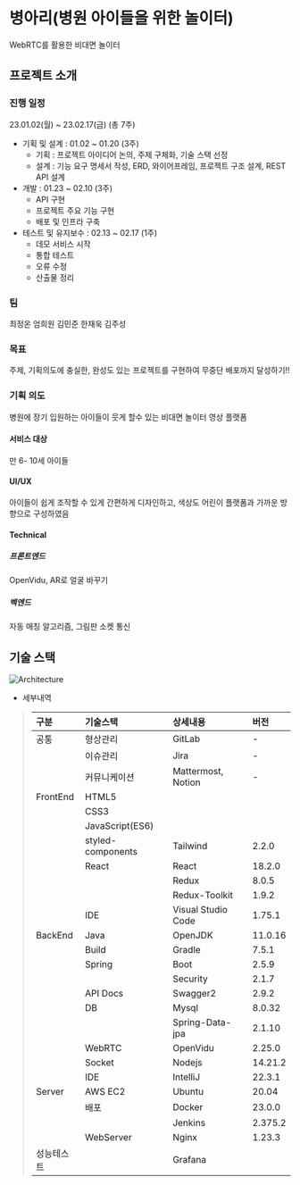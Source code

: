 # 병아리(병원 아이들을 위한 놀이터)

WebRTC를 활용한 비대면 놀이터

## 프로젝트 소개

### 진행 일정
23.01.02(월) ~ 23.02.17(금) (총 7주)
- 기획 및 설계 : 01.02 ~ 01.20 (3주)
  - 기획 : 프로젝트 아이디어 논의, 주제 구체화, 기술 스택 선정
  - 설계 : 기능 요구 명세서 작성, ERD, 와이어프레임, 프로젝트 구조 설계, REST API 설계
- 개발 : 01.23 ~ 02.10 (3주)
  - API 구현
  - 프로젝트 주요 기능 구현
  - 배포 및 인프라 구축
- 테스트 및 유지보수 : 02.13 ~ 02.17 (1주)
  - 데모 서비스 시작
  - 통합 테스트
  - 오류 수정
  - 산출물 정리

### 팀
최정온 엄희원 김민준 한재욱 김주성

### 목표
주제, 기획의도에 충실한, 완성도 있는 프로젝트를 구현하여 무중단 배포까지 달성하기!!

### 기획 의도
병원에 장기 입원하는 아이들이 웃게 할수 있는 비대면 놀이터 영상 플랫폼

#### 서비스 대상
만 6- 10세 아이들

#### UI/UX
아이들이 쉽게 조작할 수 있게 간편하게 디자인하고,
색상도 어린이 플랫폼과 가까운 방향으로 구성하였음

#### Technical

##### 프론트엔드
OpenVidu, AR로 얼굴 바꾸기

##### 벡엔드
자동 매칭 알고리즘, 그림판 소켓 통신

## 기술 스택
![Architecture](/uploads/ded2e30cc1b0609813b2adcaeaf09345/Architecture.png)

- 세부내역
>구분|기술스택|상세내용|버전
>:--|:--|:--|:--
>공통|형상관리|GitLab|-
>&nbsp;|이슈관리|Jira|-
>&nbsp;|커뮤니케이션|Mattermost, Notion|-
>FrontEnd|HTML5|
>&nbsp;|CSS3|
>&nbsp;|JavaScript(ES6)|
>&nbsp;|styled-components|Tailwind|2.2.0
>&nbsp;|React|React|18.2.0
>&nbsp;|&nbsp;|Redux|8.0.5
>&nbsp;|&nbsp;|Redux-Toolkit|1.9.2
>&nbsp;|IDE|Visual Studio Code|1.75.1
>BackEnd|Java|OpenJDK|11.0.16
>&nbsp;|Build|Gradle|7.5.1
>&nbsp;|Spring|Boot|2.5.9
>&nbsp;|&nbsp;|Security|2.1.7
>&nbsp;|API Docs|Swagger2|2.9.2
>&nbsp;|DB|Mysql|8.0.32
>&nbsp;|&nbsp;|Spring-Data-jpa|2.1.10
>&nbsp;|WebRTC|OpenVidu|2.25.0
>&nbsp;|Socket|Nodejs|14.21.2
>&nbsp;|IDE|IntelliJ|22.3.1
>Server|AWS EC2|Ubuntu|20.04
>&nbsp;|배포|Docker|23.0.0
>&nbsp;|&nbsp;|Jenkins|2.375.2
>&nbsp;|WebServer|Nginx|1.23.3
>성능테스트|&nbsp;|Grafana|&nbsp;



